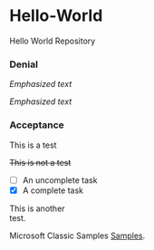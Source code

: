 # Hello-World
Hello World Repository

### Denial ###

_Emphasized text_ 

*Emphasized text*

### Acceptance ###

This is a test

~~This is not a test~~

- [ ] An uncomplete task
- [x] A complete task

<p>This is another<br>test.</p>

Microsoft Classic Samples [Samples](https://github.com/microsoft/Windows-classic-samples).
